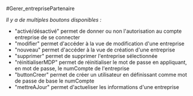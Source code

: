 #Gerer_entreprisePartenaire

_Il y a de multiples boutons disponibles :_

- "activé/désactivé" permet de donner ou non l'autorisation au compte entreprise de se connecter
- "modifier" permet d'accéder à la vue de modification d'une entreprise
- "nouveau" permet d'accéder à la vue de création d'une entreprise
- "supprimer" permet de supprimer l'entreprise sélectionnée
- "réinitialiserMDP" permet de réinitialiser le mot de passe en appliquant, en mot de passe, le numCompte de l'entreprise
- "buttonCreer" permet de créer un utilisateur en définissant comme mot de passe de base le numCompte
- "mettreAJour" permet d'actueliser les informations d'une entreprise

